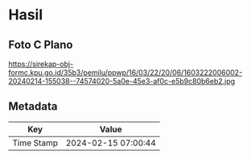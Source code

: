 # Hasil

## Foto C Plano

https://sirekap-obj-formc.kpu.go.id/35b3/pemilu/ppwp/16/03/22/20/06/1603222006002-20240214-155038--74574020-5a0e-45e3-af0c-e5b9c80b6eb2.jpg


## Metadata

| Key        | Value               |
| ---------- | ------------------- |
| Time Stamp | 2024-02-15 07:00:44 |



